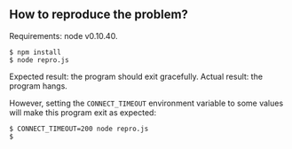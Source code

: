 ## How to reproduce the problem?

Requirements: node v0.10.40.

```
$ npm install
$ node repro.js
```

Expected result: the program should exit gracefully.
Actual result: the program hangs.

However, setting the `CONNECT_TIMEOUT` environment variable to some values
will make this program exit as expected:

```
$ CONNECT_TIMEOUT=200 node repro.js
$
```
